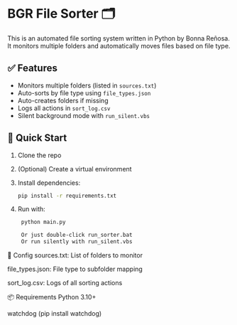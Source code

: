 # BGR File Sorter 🗂️

This is an automated file sorting system written in Python by Bonna Reñosa.  
It monitors multiple folders and automatically moves files based on file type.

## ✅ Features

- Monitors multiple folders (listed in `sources.txt`)
- Auto-sorts by file type using `file_types.json`
- Auto-creates folders if missing
- Logs all actions in `sort_log.csv`
- Silent background mode with `run_silent.vbs`

## 🚀 Quick Start

1. Clone the repo
2. (Optional) Create a virtual environment
3. Install dependencies:

   ```bash
   pip install -r requirements.txt
4. Run with:

   ```bash
    python main.py

    Or just double-click run_sorter.bat
    Or run silently with run_silent.vbs

📁 Config
sources.txt: List of folders to monitor

file_types.json: File type to subfolder mapping

sort_log.csv: Logs of all sorting actions

📦 Requirements
Python 3.10+

watchdog (pip install watchdog)
